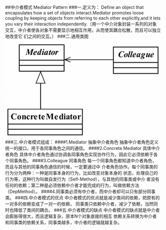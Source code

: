 ##中介者模式 Mediator Pattern
###一.定义为：
Define an object that encapsulates how a set of objects
interact.Mediator promotes loose coupling by keeping objects from referring to each other
explicitly,and it lets you vary their interaction independently.（用一个中介对象封装一系列的对象
交互，中介者使各对象不需要显示地相互作用，从而使其耦合松散，而且可以独立地改变它
们之间的交互。）
###二.通用类图
![](.readMe_images/3dfb6982.png)
###三.中介者模式组成：
####1.Mediator 抽象中介者角色
抽象中介者角色定义统一的接口，用于各同事角色之间的通信。
####2.Concrete Mediator 具体中介者角色
具体中介者角色通过协调各同事角色实现协作行为，因此它必须依赖于各个同事角色。
####3.Colleague 同事角色
每一个同事角色都知道中介者角色，而且与其他的同事角色通信的时候，一定要通过中
介者角色协作。每个同事类的行为分为两种：一种是同事本身的行为，比如改变对象本身的
状态，处理自己的行为等，这种行为叫做自发行为（Self-Method），与其他的同事类或中介
者没有任何的依赖；第二种是必须依赖中介者才能完成的行为，叫做依赖方法（DepMethod）。
####4.同事类必须有中介者，而中介者却可以只有部分同事类。
###四.中介者模式的优点
中介者模式的优点就是减少类间的依赖，把原有的一对多的依赖变成了一对一的依赖，
同事类只依赖中介者，减少了依赖，当然同时也降低了类间的耦合。
###五.中介者模式的缺点
中介者模式的缺点就是中介者会膨胀得很大，而且逻辑复杂，原本N个对象直接的相互
依赖关系转换为中介者和同事类的依赖关系，同事类越多，中介者的逻辑就越复杂。